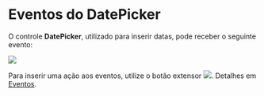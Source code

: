 # Eventos do DatePicker

O controle **DatePicker**, utilizado para inserir datas, pode receber o seguinte evento:

![](http://www.gvinci.com.br/manual/datepicker1111.zoom80.png)

Para inserir uma ação aos eventos, utilize o botão extensor ![](http://www.gvinci.com.br/manual/extensor-botao.png).  Detalhes em [Eventos](http://www.gvinci.com.br/manual/eventos2.htm).

